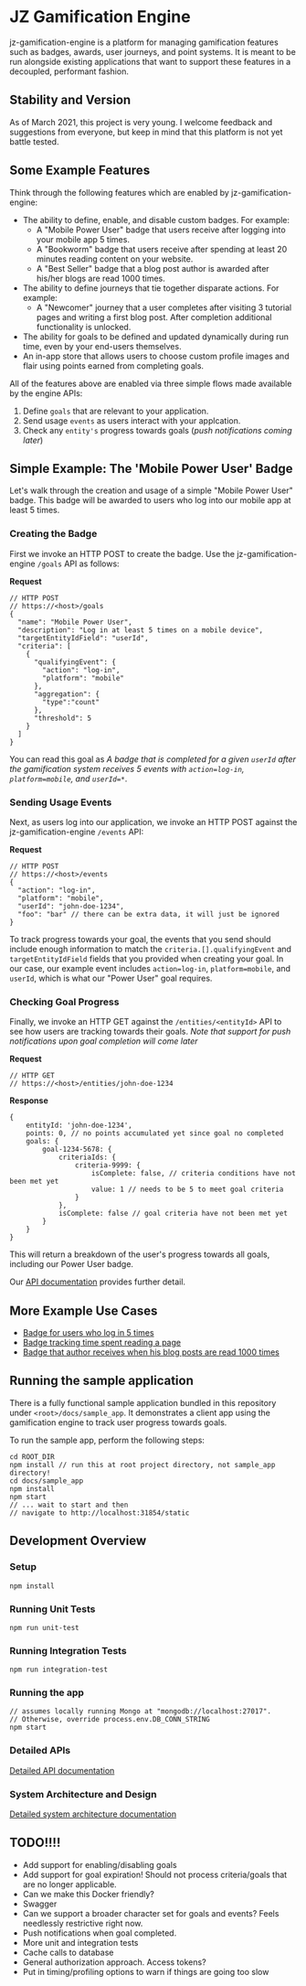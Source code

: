 # JZ Gamification Engine
jz-gamification-engine is a platform for managing gamification features such as badges, awards, user journeys, and point systems. It is meant to be run alongside existing applications that want to support these features in a decoupled, performant fashion.

## Stability and Version
As of March 2021, this project is very young. I welcome feedback and suggestions from everyone, but keep in mind that this platform is not yet battle tested.

## Some Example Features 
Think through the following features which are enabled by jz-gamification-engine:

* The ability to define, enable, and disable custom badges. For example:
    * A "Mobile Power User" badge that users receive after logging into your mobile app 5 times.
    * A "Bookworm" badge that users receive after spending at least 20 minutes reading content on your website.
    * A "Best Seller" badge that a blog post author is awarded after his/her blogs are read 1000 times.
* The ability to define journeys that tie together disparate actions. For example:
    * A "Newcomer" journey that a user completes after visiting 3 tutorial pages and writing a first blog post. After completion additional functionality is unlocked.
* The ability for goals to be defined and updated dynamically during run time, even by your end-users themselves. 
* An in-app store that allows users to choose custom profile images and flair using points earned from completing goals.

All of the features above are enabled via three simple flows made available by the engine APIs:

1. Define `goals` that are relevant to your application.
2. Send usage `events` as users interact with your applcation.
3. Check any `entity's` progress towards goals (*push notifications coming later*)

## Simple Example: The 'Mobile Power User' Badge

Let's walk through the creation and usage of a simple "Mobile Power User" badge. This badge will be awarded to users who log into our mobile app at least 5 times.

### Creating the Badge
First we invoke an HTTP POST to create the badge. Use the jz-gamification-engine `/goals` API as follows:

**Request**
```
// HTTP POST 
// https://<host>/goals
{
  "name": "Mobile Power User",
  "description": "Log in at least 5 times on a mobile device",
  "targetEntityIdField": "userId",
  "criteria": [
    {
      "qualifyingEvent": {
        "action": "log-in",
        "platform": "mobile"
      },
      "aggregation": {
      	"type":"count"
      },
      "threshold": 5
    }
  ]
}
```

You can read this goal as *A badge that is completed for a given `userId` after the gamification system receives 5 events with `action=log-in`, `platform=mobile`, and `userId=*`*.

### Sending Usage Events
Next, as users log into our application, we invoke an HTTP POST against the jz-gamification-engine `/events` API:

**Request**
```
// HTTP POST 
// https://<host>/events
{
  "action": "log-in",
  "platform": "mobile",
  "userId": "john-doe-1234",
  "foo": "bar" // there can be extra data, it will just be ignored
}
```

To track progress towards your goal, the events that you send should include enough information to match the `criteria.[].qualifyingEvent` and `targetEntityIdField` fields that you provided when creating your goal. In our case, our example event includes `action=log-in`, `platform=mobile`, and `userId`, which is what our "Power User" goal requires.

### Checking Goal Progress
Finally, we invoke an HTTP GET against the `/entities/<entityId>` API to see how users are tracking towards their goals. *Note that support for push notifications upon goal completion will come later*

**Request**
```
// HTTP GET 
// https://<host>/entities/john-doe-1234
```

**Response**
```
{
    entityId: 'john-doe-1234',
    points: 0, // no points accumulated yet since goal no completed
    goals: {
        goal-1234-5678: {
            criteriaIds: {
                criteria-9999: {
                    isComplete: false, // criteria conditions have not been met yet
                    value: 1 // needs to be 5 to meet goal criteria
                }
            },
            isComplete: false // goal criteria have not been met yet
        }
    }
}
```
This will return a breakdown of the user's progress towards all goals, including our Power User badge. 

Our [API documentation](docs/api.md) provides further detail.

## More Example Use Cases

* [Badge for users who log in 5 times](docs/use-case-simple-badge.md)
* [Badge tracking time spent reading a page](docs/use-case-track-time-on-page.md)
* [Badge that author receives when his blog posts are read 1000 times](docs/use-case-track-blog-post-reads.md)

## Running the sample application

There is a fully functional sample application bundled in this repository under `<root>/docs/sample_app`. It demonstrates a client app using the gamification engine to track user progress towards goals.

To run the sample app, perform the following steps:
```
cd ROOT_DIR
npm install // run this at root project directory, not sample_app directory!
cd docs/sample_app
npm install
npm start
// ... wait to start and then
// navigate to http://localhost:31854/static
```

## Development Overview

### Setup
```
npm install
```

### Running Unit Tests

```
npm run unit-test
```

### Running Integration Tests

```
npm run integration-test
```

### Running the app
```
// assumes locally running Mongo at "mongodb://localhost:27017".
// Otherwise, override process.env.DB_CONN_STRING
npm start
```

### Detailed APIs
[Detailed API documentation](docs/api.md)

### System Architecture and Design
[Detailed system architecture documentation](docs/system-architecture.md)


## TODO!!!!
* Add support for enabling/disabling goals
* Add support for goal expiration! Should not process criteria/goals that are no longer applicable.
* Can we make this Docker friendly?
* Swagger
* Can we support a broader character set for goals and events? Feels needlessly restrictive right now.
* Push notifications when goal completed.
* More unit and integration tests
* Cache calls to database
* General authorization approach. Access tokens?
* Put in timing/profiling options to warn if things are going too slow